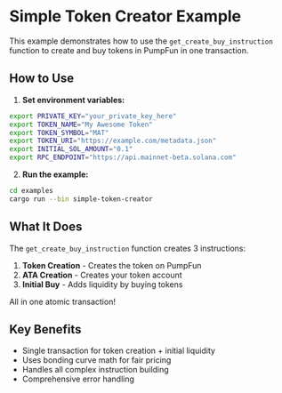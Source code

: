 # Simple Token Creator Example

This example demonstrates how to use the `get_create_buy_instruction` function to create and buy tokens in PumpFun in one transaction.

## How to Use

1. **Set environment variables:**
```bash
export PRIVATE_KEY="your_private_key_here"
export TOKEN_NAME="My Awesome Token"
export TOKEN_SYMBOL="MAT"
export TOKEN_URI="https://example.com/metadata.json"
export INITIAL_SOL_AMOUNT="0.1"
export RPC_ENDPOINT="https://api.mainnet-beta.solana.com"
```

2. **Run the example:**
```bash
cd examples
cargo run --bin simple-token-creator
```

## What It Does

The `get_create_buy_instruction` function creates 3 instructions:
1. **Token Creation** - Creates the token on PumpFun
2. **ATA Creation** - Creates your token account
3. **Initial Buy** - Adds liquidity by buying tokens

All in one atomic transaction!

## Key Benefits

- Single transaction for token creation + initial liquidity
- Uses bonding curve math for fair pricing
- Handles all complex instruction building
- Comprehensive error handling
